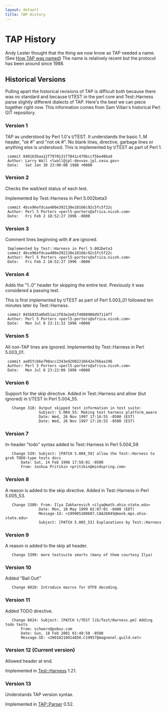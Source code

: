 ```yaml
---
layout: default
title: TAP History
---
```


# TAP History
Andy Lester thought that the thing we now know as TAP needed a name. (See [How TAP was named](/How_TAP_was_named.html)) The name is relatively recent but the protocol has been around since 1988.

## Historical Versions

Pulling apart the historical revisions of TAP is difficult both because there was no standard and because t/TEST in the perl core and Test::Harness parse slightly different dialects of TAP. Here's the best we can piece together right now. This information comes from Sam Villan's historical Perl GIT repository.

### Version 1

TAP as understood by Perl 1.0's t/TEST. It understands the basic 1..M header, "ok #" and "not ok #". No blank lines, directive, garbage lines or anything else is understood.
This is implemented by t/TEST as part of Perl 1.

```
 commit 840163baa12f7970131f7841c479bccf5be40ba9
 Author: Larry Wall <lwall@jpl-devvax.jpl.nasa.gov>
 Date:   Sat Jan 30 23:00:00 1988 +0000
```

### Version 2

Checks the wait/exit status of each test.

Implemented by Test::Harness in Perl 5.002beta3

```
 commit 4bce96efdcaa480e392138e10166c92c5fc5f22c
 Author: Perl 5 Porters <perl5-porters@africa.nicoh.com>
 Date:   Fri Feb 2 18:52:27 1996 -0800
```

### Version 3

Comment lines beginning with # are ignored.
```
 Implemented by Test::Harness in Perl 5.002beta3
 commit 4bce96efdcaa480e392138e10166c92c5fc5f22c
 Author: Perl 5 Porters <perl5-porters@africa.nicoh.com>
 Date:   Fri Feb 2 18:52:27 1996 -0800
```

### Version 4
Adds the "1..0" header for skipping the entire test. Previously it was considered a passing test.

This is first implemented by t/TEST as part of Perl 5.003_01 followed ten minutes later by Test::Harness.
```
 commit 845b835a0bd51ac2f83e2e81f4088986d97114ff
 Author: Perl 5 Porters <perl5-porters@africa.nicoh.com>
 Date:   Mon Jul 8 23:11:22 1996 +0000
```

### Version 5
All non-TAP lines are ignored.
Implemented by Test::Harness in Perl 5.003_01.
```
 commit ae85fcb6e790acc2343e92002216642e766aa196
 Author: Perl 5 Porters <perl5-porters@africa.nicoh.com>
 Date:   Mon Jul 8 23:22:00 1996 +0000
```

### Version 6
Support for the skip directive.
Added in Test::Harness and allow (but ignored) in t/TEST in Perl 5.004_55.
```
   Change 318: Output skipped test information in test suite:
               Subject: 5.004_55: Making test harness platform_aware
               Date: Wed, 26 Nov 1997 17:16:55 -0500 (EST)
               Date: Wed, 26 Nov 1997 17:16:55 -0500 (EST)
```

### Version 7
In-header "todo" syntax added to Test::Harness in Perl 5.004_59.
```
   Change 539: Subject: [PATCH 5.004_59] allow the Test::Harness to grok TODO-type tests docs
       Date: Sat, 14 Feb 1998 17:58:01 -0500
       From: Joshua Pritikin <pritikin@mindspring.com>
```

### Version 8
A reason is added to the skip directive.
Added in Test::Harness in Perl 5.005_53.
```
   Change 3389: From: Ilya Zakharevich <ilya@math.ohio-state.edu>
               Date: Mon, 10 May 1999 02:07:01 -0400 (EDT)
               Message-Id: <199905100607.CAA26045@monk.mps.ohio-state.edu>
               Subject: [PATCH 5.005_53] Explanations by Test::Harness
```

### Version 9
A reason is added to the skip all header.
```
   Change 3399: more testsuite smarts (many of them courtesy Ilya)
```

### Version 10
Added "Bail Out!"
```
   Change 8028: Introduce macros for UTF8 decoding.
```

### Version 11
Added TODO directive.
```
   Change 8824: Subject: [PATCH t/TEST lib/Test/Harness.pm] Adding todo tests
       From: schwern@pobox.com
       Date: Sun, 18 Feb 2001 01:48:50 -0500
       Message-ID: <20010218014850.C19957@magnonel.guild.net>
```

### Version 12 (Current version)
Allowed header at end.

Implemented in [Test::Harness](http://search.cpan.org/dist/Test-Harness/) 1.21.

### Version 13
Understands TAP version syntax.

Implemented in [TAP::Parser](http://search.cpan.org/dist/Test-Harness/lib/TAP/Parser.pm) 0.52.
